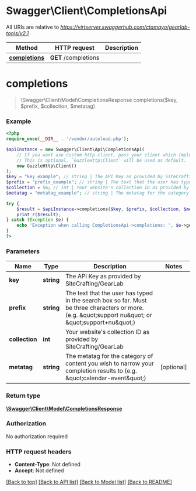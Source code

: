 # Swagger\Client\CompletionsApi

All URIs are relative to *https://virtserver.swaggerhub.com/ctamayo/gearlab-tools/v2.1*

Method | HTTP request | Description
------------- | ------------- | -------------
[**completions**](CompletionsApi.md#completions) | **GET** /completions | 


# **completions**
> \Swagger\Client\Model\CompletionsResponse completions($key, $prefix, $collection, $metatag)



### Example
```php
<?php
require_once(__DIR__ . '/vendor/autoload.php');

$apiInstance = new Swagger\Client\Api\CompletionsApi(
    // If you want use custom http client, pass your client which implements `GuzzleHttp\ClientInterface`.
    // This is optional, `GuzzleHttp\Client` will be used as default.
    new GuzzleHttp\Client()
);
$key = "key_example"; // string | The API Key as provided by SiteCrafting/GearLab
$prefix = "prefix_example"; // string | The text that the user has typed in the search box so far. Must be three characters or more. (e.g. \"support nu\" or \"support+nu\")
$collection = 56; // int | Your website's collection ID as provided by SiteCrafting/GearLab
$metatag = "metatag_example"; // string | The metatag for the category of content you wish to narrow your completion results to (e.g. \"calendar-event\")

try {
    $result = $apiInstance->completions($key, $prefix, $collection, $metatag);
    print_r($result);
} catch (Exception $e) {
    echo 'Exception when calling CompletionsApi->completions: ', $e->getMessage(), PHP_EOL;
}
?>
```

### Parameters

Name | Type | Description  | Notes
------------- | ------------- | ------------- | -------------
 **key** | **string**| The API Key as provided by SiteCrafting/GearLab |
 **prefix** | **string**| The text that the user has typed in the search box so far. Must be three characters or more. (e.g. \&quot;support nu\&quot; or \&quot;support+nu\&quot;) |
 **collection** | **int**| Your website&#39;s collection ID as provided by SiteCrafting/GearLab |
 **metatag** | **string**| The metatag for the category of content you wish to narrow your completion results to (e.g. \&quot;calendar-event\&quot;) | [optional]

### Return type

[**\Swagger\Client\Model\CompletionsResponse**](../Model/CompletionsResponse.md)

### Authorization

No authorization required

### HTTP request headers

 - **Content-Type**: Not defined
 - **Accept**: Not defined

[[Back to top]](#) [[Back to API list]](../../README.md#documentation-for-api-endpoints) [[Back to Model list]](../../README.md#documentation-for-models) [[Back to README]](../../README.md)

